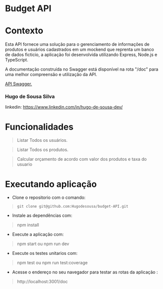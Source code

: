 

# Budget API
 
# Contexto
 

Esta API fornece uma solução para o gerenciamento de informações de produtos e usuários cadastrados em um mockend que reprenta um banco de dados ficticio, a aplicação foi desenvolvida utilizando Express, Node.js e TypeScript. 


A documentação construída no Swagger está disponível na rota "/doc" para uma melhor compreensão e utilização da API.

[API Swagger.](https://talker-manager-production.up.railway.app/doc/)


### Hugo de Sousa Silva
linkedin: https://www.linkedin.com/in/hugo-de-sousa-dev/


# Funcionalidades

> Listar Todos os usuários.

> Listar Todos os produtos.

> Calcular orçamento de acordo com valor dos produtos e taxa do usuario
 

# Executando aplicação

* Clone o repositorio com o comando:
> `git clone git@github.com:Hugodesousa/budget-API.git`

* Instale as dependências com:
> npm install

* Execute a aplicação com:
 > npm start ou npm run dev

 * Execute os testes unitarios com:
 > npm test ou npm run test:coverage
 
* Acesse o endereço no seu navegador para testar as rotas da aplicação :
 > http://localhost:3001/doc
#
